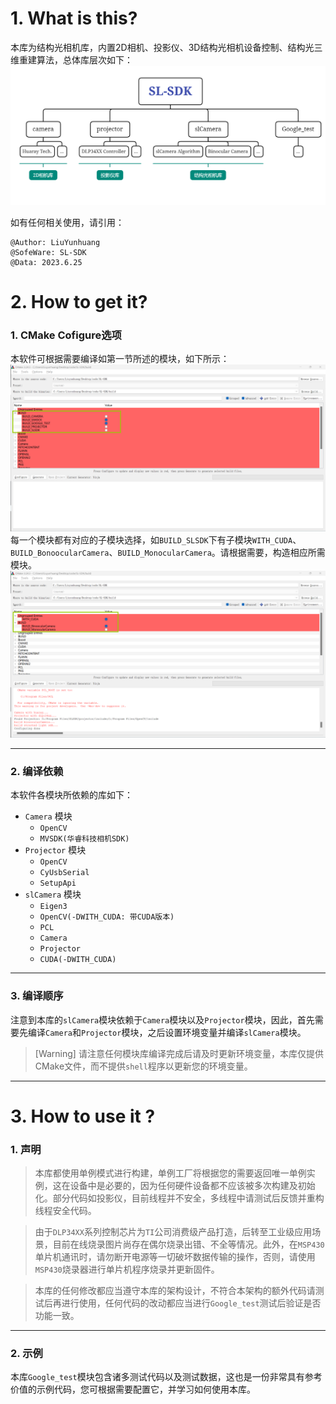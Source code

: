 # 1. What is this?
本库为结构光相机库，内置2D相机、投影仪、3D结构光相机设备控制、结构光三维重建算法，总体库层次如下：
<img src="doc/whatIsThis.png" />

如有任何相关使用，请引用：
```
@Author: LiuYunhuang
@SofeWare: SL-SDK
@Data: 2023.6.25
```
# 2. How to get it?
### 1. CMake Cofigure选项
本软件可根据需要编译如第一节所述的模块，如下所示：
<img src="doc/howToUsePart1.png" />
每一个模块都有对应的子模块选择，如`BUILD_SLSDK`下有子模块`WITH_CUDA`、`BUILD_BonoocularCamera`、`BUILD_MonocularCamera`。请根据需要，构造相应所需模块。
<img src="doc/howToUsePart2.png" />
****************
### 2. 编译依赖
本软件各模块所依赖的库如下：
- `Camera` 模块
  - `OpenCV`
  - `MVSDK(华睿科技相机SDK)`
- `Projector` 模块
  - `OpenCV`
  - `CyUsbSerial`
  - `SetupApi`
- `slCamera` 模块
  - `Eigen3`
  - `OpenCV(-DWITH_CUDA: 带CUDA版本)`
  - `PCL`
  - `Camera`
  - `Projector`
  - `CUDA(-DWITH_CUDA)`
************
### 3. 编译顺序
注意到本库的`slCamera`模块依赖于`Camera`模块以及`Projector`模块，因此，首先需要先编译`Camera`和`Projector`模块，之后设置环境变量并编译`slCamera`模块。
> [Warning] 请注意任何模块库编译完成后请及时更新环境变量，本库仅提供CMake文件，而不提供`shell`程序以更新您的环境变量。
************
# 3. How to use it ?
### 1. 声明
> 本库都使用单例模式进行构建，单例工厂将根据您的需要返回唯一单例实例，这在设备中是必要的，因为任何硬件设备都不应该被多次构建及初始化。部分代码如投影仪，目前线程并不安全，多线程中请测试后反馈并重构线程安全代码。

> 由于`DLP34XX`系列控制芯片为`TI`公司消费级产品打造，后转至工业级应用场景，目前在线烧录图片尚存在偶尔烧录出错、不全等情况。此外，在`MSP430`单片机通讯时，请勿断开电源等一切破坏数据传输的操作，否则，请使用`MSP430`烧录器进行单片机程序烧录并更新固件。

> 本库的任何修改都应当遵守本库的架构设计，不符合本架构的额外代码请测试后再进行使用，任何代码的改动都应当进行`Google_test`测试后验证是否功能一致。
************
### 2. 示例
本库`Google_test`模块包含诸多测试代码以及测试数据，这也是一份非常具有参考价值的示例代码，您可根据需要配置它，并学习如何使用本库。